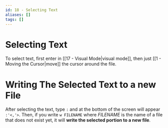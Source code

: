 ```yaml
---
id: 18 - Selecting Text
aliases: []
tags: []
---
```


# Selecting Text

To select text, first enter in [[17 - Visual Mode|visual mode]], then just [[1 - Moving the Cursor|move]] the cursor around the file.

# Writing The Selected Text to a new File 

After selecting the text, type `:` and at the bottom of the screen will appear `:'<,'>`. Then, if you write `w FILENAME` where *FILENAME* is the name of a file that does not exist yet, it will **write the selected portion to a new file**.
 

